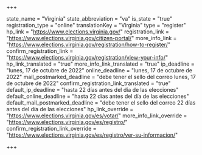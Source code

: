 +++

state_name = "Virginia"
state_abbreviation = "va"
is_state = "true"
registration_type = "online"
translationKey = "Virginia"
type = "register"
hp_link = "https://www.elections.virginia.gov/"
registration_link = "https://www.elections.virginia.gov/citizen-portal/"
more_info_link = "https://www.elections.virginia.gov/registration/how-to-register/"
confirm_registration_link = "https://www.elections.virginia.gov/registration/view-your-info/"
hp_link_translated = "true"
more_info_link_translated = "true"
ip_deadline = "lunes, 17 de octubre de 2022"
online_deadline = "lunes, 17 de octubre de 2022"
mail_postmarked_deadline = "debe tener el sello del correo lunes, 17 de octubre de 2022"
confirm_registration_link_translated = "true"
default_ip_deadline = "hasta 22 días antes del día de las elecciones"
default_online_deadline = "hasta 22 días antes del día de las elecciones"
default_mail_postmarked_deadline = "debe tener el sello del correo 22 días antes del día de las elecciones"
hp_link_override = "https://www.elections.virginia.gov/es/votar/"
more_info_link_override = "https://www.elections.virginia.gov/es/registro/"
confirm_registration_link_override = "https://www.elections.virginia.gov/es/registro/ver-su-informacion/"

+++